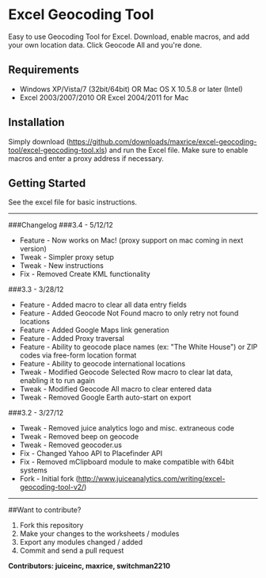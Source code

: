 Excel Geocoding Tool
=====================

Easy to use Geocoding Tool for Excel. Download, enable macros, and add your own location data. Click Geocode All and you're done.

Requirements
------------
* Windows XP/Vista/7 (32bit/64bit) OR Mac OS X 10.5.8 or later (Intel)
* Excel 2003/2007/2010 OR Excel 2004/2011 for Mac

Installation
------------
Simply download (https://github.com/downloads/maxrice/excel-geocoding-tool/excel-geocoding-tool.xls) and run the Excel file. Make sure to enable macros and enter a proxy address if necessary.

Getting Started
---------------
See the excel file for basic instructions.


---------------
###Changelog
###3.4 - 5/12/12
* Feature - Now works on Mac! (proxy support on mac coming in next version)
* Tweak - Simpler proxy setup
* Tweak - New instructions
* Fix - Removed Create KML functionality

###3.3 - 3/28/12
* Feature - Added macro to clear all data entry fields
* Feature - Added Geocode Not Found macro to only retry not found locations
* Feature - Added Google Maps link generation
* Feature - Added Proxy traversal
* Feature - Ability to geocode place names (ex: "The White House") or ZIP codes via free-form location format
* Feature - Ability to geocode international locations
* Tweak - Modified Geocode Selected Row macro to clear lat data, enabling it to run again
* Tweak - Modified Geocode All macro to clear entered data
* Tweak - Removed Google Earth auto-start on export

###3.2 - 3/27/12
* Tweak - Removed juice analytics logo and misc. extraneous code
* Tweak - Removed beep on geocode
* Tweak - Removed geocoder.us
* Fix - Changed Yahoo API to Placefinder API
* Fix - Removed mClipboard module to make compatible with 64bit systems
* Fork - Initial fork (http://www.juiceanalytics.com/writing/excel-geocoding-tool-v2/)

----------

##Want to contribute?

1) Fork this repository
2) Make your changes to the worksheets / modules
3) Export any modules changed / added
4) Commit and send a pull request

__Contributors: juiceinc, maxrice, switchman2210__